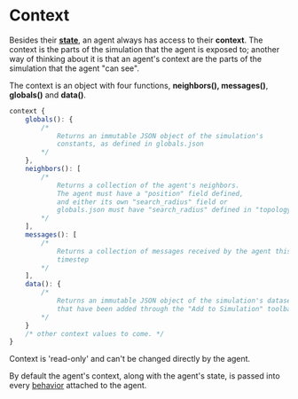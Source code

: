 # Context

Besides their [**state**](state.md), an agent always has access to their **context**. The context is the parts of the simulation that the agent is exposed to; another way of thinking about it is that an agent's context are the parts of the simulation  that the agent "can see".

The context is an object with four functions, **neighbors\(\), messages\(\)**, **globals\(\)** and **data\(\)**.

```javascript
context {
    globals(): {
        /* 
            Returns an immutable JSON object of the simulation's 
            constants, as defined in globals.json 
        */
    },
    neighbors(): [
        /* 
            Returns a collection of the agent's neighbors.
            The agent must have a "position" field defined, 
            and either its own "search_radius" field or
            globals.json must have "search_radius" defined in "topology"
        */
    ],
    messages(): [
        /* 
            Returns a collection of messages received by the agent this 
            timestep 
        */
    ],
    data(): {
        /* 
            Returns an immutable JSON object of the simulation's datasets
            that have been added through the "Add to Simulation" toolbar
        */
    }
    /* other context values to come. */
}
```

Context is 'read-only' and can't be changed directly by the agent. 

By default the agent's context, along with the agent's state, is passed into every [behavior](../behaviors/) attached to the agent.


